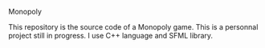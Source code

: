 Monopoly

This repository is the source code of a Monopoly game. This is a personnal project still in progress.
I use C++ language and SFML library.